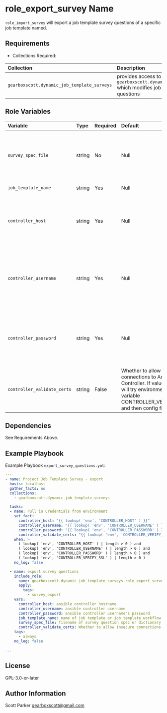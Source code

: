 role_export_survey Name
=========

`role_import_survey` will export a job template survey questions of a specific job template named.

Requirements
------------

* Collections Required:

| Collection | Description |
| :--------- | :---------- |
| `gearboxscott.dynamic_job_template_surveys` | provides access to `gearboxscott.dynamic_job_template_surveys` which modifies job template survey questions |


Role Variables
--------------

| Variable | Type | Required | Default | Description |
| :-------- | :---- | :---------| :------- | :----------- |
| `survey_spec_file` | string | No | Null | If `survey_spec_in_file` is enabled, then set `survey_spec_file` to the name of the file to be read into the variable `survey_spec`. |
| `job_template_name` | string | Yes | Null | Name of the Job Template. |
| `controller_host` | string | Yes | Null | Ansible Controller Hostname (without `https://`). If value not set, will try environment variable `CONTROLLER_HOST` and then config files |
| `controller_username` | string | Yes | Null | Ansible Controller Username (with role to modify job templates). If value not set, will try environment variable `CONTROLLER_USERNAME` and then config files. |
| `controller_password` | string | Yes | Null | Password for Ansible Controller Username. If value not set, will try environment variable `CONTROLLER_PASSWORD` and then config files. |
| `controller_validate_certs` | string | False | Whether to allow insecure connections to Ansible Controller. If value not set, will try environment variable CONTROLLER_VERIFY_SSL and then config files. |

Dependencies
------------

See Requirements Above.

Example Playbook
----------------

Example Playbook `export_survey_questions.yml`:

```yaml
---
- name: Project Job Template Survey - export
  hosts: localhost
  gather_facts: no
  collections:
    - gearboxscott.dynamic_job_template_surveys

  tasks: 
  - name: Pull in Credentials from environment
    set_fact:
      controller_host: "{{ lookup( 'env', 'CONTROLLER_HOST' ) }}"
      controller_username: "{{ lookup( 'env', 'CONTROLLER_USERNAME' ) }}"
      controller_password: "{{ lookup( 'env', 'CONTROLLER_PASSWORD' ) }}"
      controller_validate_certs: "{{ lookup( 'env', 'CONTROLLER_VERIFY_SSL' ) }}"
    when: >
      ( lookup( 'env', 'CONTROLLER_HOST' ) | length > 0 ) and
      ( lookup( 'env', 'CONTROLLER_USERNAME' ) | length > 0 ) and
      ( lookup( 'env', 'CONTROLLER_PASSWORD' ) | length > 0 ) and
      ( lookup( 'env', 'CONTROLLER_VERIFY_SSL' ) | length > 0 ) 
    no_log: false

  - name: export survey questions
    include_role:
      name: gearboxscott.dynamic_job_template_surveys.role_export_survey
      apply:
        tags:
          - survey_export
    vars:
      controller_host: ansible controller hostname
      controller_username: ansible controller username
      controller_password: ansible controller username's password
      job_template_name: name of job template or job template workflow
      survey_spec_file: filename of survey question spec or dictionary
      controller_validate_certs: Whether to allow insecure connections to Ansible Controller (true or false)
    tags:
      - always
    no_log: false

...

```

License
-------

GPL-3.0-or-later

Author Information
------------------

Scott Parker <gearboxscott@gmail.com>
